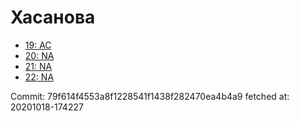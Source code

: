 # Хасанова
- [19: AC](19.md)
- [20: NA](20.md)
- [21: NA](21.md)
- [22: NA](22.md)

Commit: 79f614f4553a8f1228541f1438f282470ea4b4a9
 fetched at: 20201018-174227
